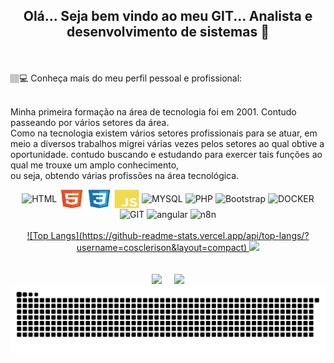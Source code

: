 <div align="center"><h2> Olá... Seja bem vindo ao meu GIT...  Analista e desenvolvimento de sistemas 👋</h2></div><br /><br />
<div text-color="#FF0000">🏽‍💻 Conheça mais do meu perfil pessoal e profissional: </div><br />
<div>
  <p align="left">
    Minha primeira formação na área de tecnologia foi em 2001. Contudo passeando por vários setores da área.<br />
    Como na tecnologia existem vários setores profissionais para se atuar, em meio a diversos trabalhos migrei várias vezes pelos setores ao qual obtive a oportunidade.
    contudo buscando e estudando para exercer tais funções ao qual me trouxe um amplo conhecimento,<br />
    ou seja, obtendo várias profissões na área tecnológica.<br />
  </p>
</div>

<div align="center">
<img align="center" alt="HTML" height="30" width="40" src="https://cdn.jsdelivr.net/gh/devicons/devicon/icons/linux/linux-original.svg" />
<img align="center" alt="HTML" height="30" width="40" src="https://raw.githubusercontent.com/devicons/devicon/master/icons/html5/html5-original.svg">
<img align="center" alt="CSS" height="30" width="40" src="https://raw.githubusercontent.com/devicons/devicon/master/icons/css3/css3-original.svg">
<img align="center" alt="JavaScript" height="30" width="40" src="https://raw.githubusercontent.com/devicons/devicon/master/icons/javascript/javascript-plain.svg">
<img align="center" alt="MYSQL" height="30" width="40" src="https://cdn.jsdelivr.net/gh/devicons/devicon/icons/mysql/mysql-original-wordmark.svg" /> <img align="center" alt="PHP" height="30" width="40" src="https://cdn.jsdelivr.net/gh/devicons/devicon/icons/php/php-original.svg" />
<img align="center" alt="Bootstrap" height="30" width="40" src="https://cdn.jsdelivr.net/gh/devicons/devicon/icons/bootstrap/bootstrap-original.svg" />
<img align="center" alt="DOCKER" height="30" width="40" src="https://cdn.jsdelivr.net/gh/devicons/devicon/icons/docker/docker-original-wordmark.svg" />
<img align="center" alt="GIT" height="30" width="40" src="https://cdn.jsdelivr.net/gh/devicons/devicon/icons/github/github-original-wordmark.svg" />
<img align="center" alt="angular" height="30" width="40" src="https://cdn.jsdelivr.net/gh/devicons/devicon/icons/angularjs/angularjs-original.svg" />
<img align="center" alt="n8n" height="30" width="40" src="https://avatars.githubusercontent.com/u/45487711?s=200&amp;v=4">
</div><br>

<div align="center">
  <a href="https://github.com/cosclerison">
  <!-- <img height="150em" src="https://github-readme-stats.vercel.app/api?username=cosclerison&show_icons=true&theme=gotham&include_all_commits=true&count_private=true"/> -->
    ![Top Langs](https://github-readme-stats.vercel.app/api/top-langs/?username=cosclerison&layout=compact)
  <img height="150em" src="https://github-readme-stats.vercel.app/api/top-langs/?username=cosclerison&layout=compact&langs_count=7&theme=gotham"/>
</div><br><br>
  
  <div align="center"> 
  <!-- <a href="https://www.youtube.com/@cosclerison" target="_blank"><img src="https://img.shields.io/badge/YouTube-FF0000?style=for-the-badge&logo=youtube&logoColor=white&borderRadius=20px"></a>&#160;&#160;&#160;&#160; -->  
  <a href="https://www.instagram.com/cosclerison/" target="_blank"><img src="https://img.shields.io/badge/-Instagram-%23E4405F?style=for-the-badge&logo=instagram&logoColor=white"></a>&#160;&#160;&#160;&#160;  
  <a href="https://www.linkedin.com/in/cosclerison/" target="_blank"><img src="https://img.shields.io/badge/-LinkedIn-%230077B5?style=for-the-badge&logo=linkedin&logoColor=white"></a>
</div>

<!-- <picture>
  <source media="(prefers-color-scheme: dark)" srcset="github-snake-dark.svg" />
  <source media="(prefers-color-scheme: light)" srcset="github-snake.svg" />
  <img alt="github-snake" src="github-snake.svg" />
</picture> -->
  <img alt="github-snake" src="/snake.svg" />

<!-- ![Snake animation](https://github.com/cosclerison/cosclerison/blob/output/github-contribution-grid-snake.svg) -->

